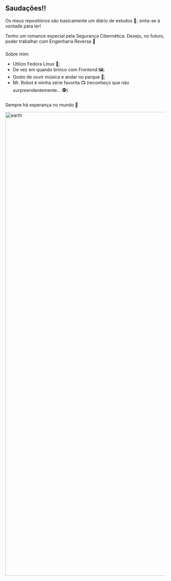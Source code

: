 ## Saudações!!

Os meus repositórios são basicamente um diário de estudos 📖; sinta-se à vontade para ler!

Tenho um romance especial pela Segurança Cibernética. Desejo, no futuro, poder trabalhar com Engenharia Reversa 👾 

###

Sobre mim:
- Utilizo Fedora Linux 🐧;
- De vez em quando brinco com Frontend 🖼️;
- Gosto de ouvir música e andar no parque 🌲;
- Mr. Robot é minha série favorita 📺 (reconheço que não surpreendentemente... 🕵️)

###

Sempre há esperança no mundo 🌻

<img width="1031" height="1460" alt="earth" src="https://github.com/user-attachments/assets/ed0e9094-6173-44ff-a799-55d4dea43f4b" />
